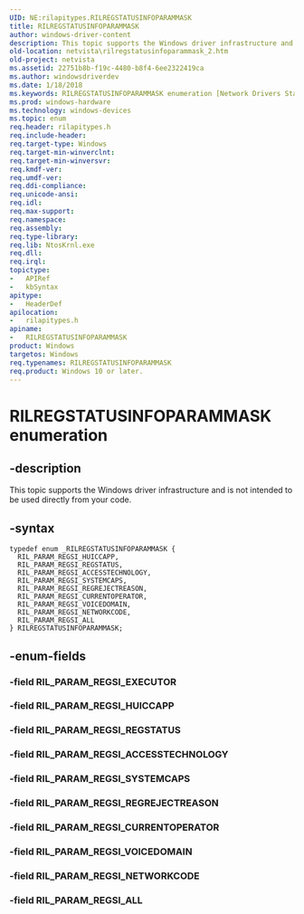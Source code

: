 ```yaml
---
UID: NE:rilapitypes.RILREGSTATUSINFOPARAMMASK
title: RILREGSTATUSINFOPARAMMASK
author: windows-driver-content
description: This topic supports the Windows driver infrastructure and is not intended to be used directly from your code.
old-location: netvista\rilregstatusinfoparammask_2.htm
old-project: netvista
ms.assetid: 22751b8b-f19c-4480-b8f4-6ee2322419ca
ms.author: windowsdriverdev
ms.date: 1/18/2018
ms.keywords: RILREGSTATUSINFOPARAMMASK enumeration [Network Drivers Starting with Windows Vista], rilapitypes/RIL_PARAM_REGSI_HUICCAPP, rilapitypes/RIL_PARAM_REGSI_VOICEDOMAIN, rilapitypes/RIL_PARAM_REGSI_CURRENTOPERATOR, RIL_PARAM_REGSI_VOICEDOMAIN, rilapitypes/RIL_PARAM_REGSI_REGSTATUS, netvista.rilregstatusinfoparammask_2, RILREGSTATUSINFOPARAMMASK, RIL_PARAM_REGSI_REGREJECTREASON, RIL_PARAM_REGSI_SYSTEMCAPS, RIL_PARAM_REGSI_ALL, rilapitypes/RILREGSTATUSINFOPARAMMASK, rilapitypes/RIL_PARAM_REGSI_NETWORKCODE, RIL_PARAM_REGSI_NETWORKCODE, rilapitypes/RIL_PARAM_REGSI_ALL, rilapitypes/RIL_PARAM_REGSI_SYSTEMCAPS, RIL_PARAM_REGSI_ACCESSTECHNOLOGY, rilapitypes/RIL_PARAM_REGSI_ACCESSTECHNOLOGY, RIL_PARAM_REGSI_REGSTATUS, rilapitypes/RIL_PARAM_REGSI_REGREJECTREASON, RIL_PARAM_REGSI_CURRENTOPERATOR, RIL_PARAM_REGSI_HUICCAPP
ms.prod: windows-hardware
ms.technology: windows-devices
ms.topic: enum
req.header: rilapitypes.h
req.include-header: 
req.target-type: Windows
req.target-min-winverclnt: 
req.target-min-winversvr: 
req.kmdf-ver: 
req.umdf-ver: 
req.ddi-compliance: 
req.unicode-ansi: 
req.idl: 
req.max-support: 
req.namespace: 
req.assembly: 
req.type-library: 
req.lib: NtosKrnl.exe
req.dll: 
req.irql: 
topictype:
-	APIRef
-	kbSyntax
apitype:
-	HeaderDef
apilocation:
-	rilapitypes.h
apiname:
-	RILREGSTATUSINFOPARAMMASK
product: Windows
targetos: Windows
req.typenames: RILREGSTATUSINFOPARAMMASK
req.product: Windows 10 or later.
---
```


# RILREGSTATUSINFOPARAMMASK enumeration


## -description


This topic supports the Windows driver infrastructure and is not intended to be used directly from your code. 


## -syntax


````
typedef enum _RILREGSTATUSINFOPARAMMASK { 
  RIL_PARAM_REGSI_HUICCAPP,
  RIL_PARAM_REGSI_REGSTATUS,
  RIL_PARAM_REGSI_ACCESSTECHNOLOGY,
  RIL_PARAM_REGSI_SYSTEMCAPS,
  RIL_PARAM_REGSI_REGREJECTREASON,
  RIL_PARAM_REGSI_CURRENTOPERATOR,
  RIL_PARAM_REGSI_VOICEDOMAIN,
  RIL_PARAM_REGSI_NETWORKCODE,
  RIL_PARAM_REGSI_ALL
} RILREGSTATUSINFOPARAMMASK;
````


## -enum-fields




### -field RIL_PARAM_REGSI_EXECUTOR



### -field RIL_PARAM_REGSI_HUICCAPP



### -field RIL_PARAM_REGSI_REGSTATUS



### -field RIL_PARAM_REGSI_ACCESSTECHNOLOGY



### -field RIL_PARAM_REGSI_SYSTEMCAPS



### -field RIL_PARAM_REGSI_REGREJECTREASON



### -field RIL_PARAM_REGSI_CURRENTOPERATOR



### -field RIL_PARAM_REGSI_VOICEDOMAIN



### -field RIL_PARAM_REGSI_NETWORKCODE



### -field RIL_PARAM_REGSI_ALL


